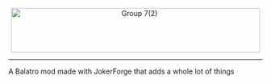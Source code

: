 <p align="center">
  <img width="494" height="89" alt="Group 7(2)" src="https://github.com/user-attachments/assets/d391f266-f3bf-4903-a672-73f4dd9a067d" />
<p/>

---

A Balatro mod made with JokerForge that adds a whole lot of things
